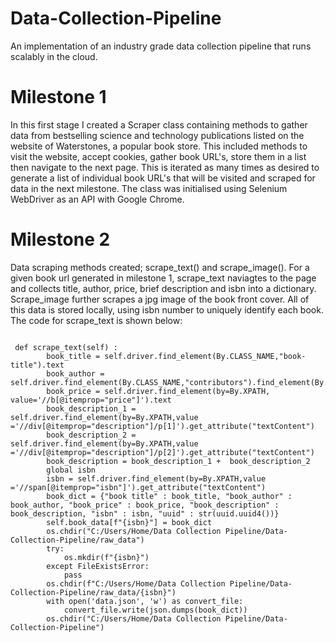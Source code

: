 # Data-Collection-Pipeline
An implementation of an industry grade data collection pipeline that runs scalably in the cloud.

# Milestone 1
In this first stage I created a Scraper class containing methods to gather data from bestselling science and technology publications listed on the website of Waterstones, a popular book store. This included methods to visit the website, accept cookies, gather book URL's, store them in a list then navigate to the next page.
This is iterated as many times as desired to generate a list of individual book URL's that will be visited and scraped for data in the next milestone.
The class was initialised using Selenium WebDriver as an API with Google Chrome.

# Milestone 2
Data scraping methods created; scrape_text() and scrape_image(). For a given book url generated in milestone 1, scrape_text naviagtes to the page and collects
title, author, price, brief description and isbn into a dictionary. Scrape_image further scrapes a jpg image of the book front cover. All of this data is stored locally, using isbn number to uniquely identify each book. The code for scrape_text is shown below:

```

 def scrape_text(self) :
        book_title = self.driver.find_element(By.CLASS_NAME,"book-title").text 
        book_author = self.driver.find_element(By.CLASS_NAME,"contributors").find_element(By.TAG_NAME,"a").text
        book_price = self.driver.find_element(by=By.XPATH, value='//b[@itemprop="price"]').text
        book_description_1 = self.driver.find_element(by=By.XPATH,value ='//div[@itemprop="description"]/p[1]').get_attribute("textContent")
        book_description_2 = self.driver.find_element(by=By.XPATH,value ='//div[@itemprop="description"]/p[2]').get_attribute("textContent")
        book_description = book_description_1 +  book_description_2
        global isbn
        isbn = self.driver.find_element(by=By.XPATH,value ='//span[@itemprop="isbn"]').get_attribute("textContent")
        book_dict = {"book title" : book_title, "book_author" : book_author, "book_price" : book_price, "book_description" : book_description, "isbn" : isbn, "uuid" : str(uuid.uuid4())}
        self.book_data[f"{isbn}"] = book_dict
        os.chdir("C:/Users/Home/Data Collection Pipeline/Data-Collection-Pipeline/raw_data")
        try:
            os.mkdir(f"{isbn}")
        except FileExistsError:
            pass
        os.chdir(f"C:/Users/Home/Data Collection Pipeline/Data-Collection-Pipeline/raw_data/{isbn}")
        with open('data.json', 'w') as convert_file:
            convert_file.write(json.dumps(book_dict))
        os.chdir("C:/Users/Home/Data Collection Pipeline/Data-Collection-Pipeline")  
        
```

